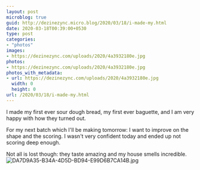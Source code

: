 ```yaml
---
layout: post
microblog: true
guid: http://dezinezync.micro.blog/2020/03/18/i-made-my.html
date: 2020-03-18T00:39:00+0530
type: post
categories:
- "photos"
images:
- https://dezinezync.com/uploads/2020/4a3932180e.jpg
photos:
- https://dezinezync.com/uploads/2020/4a3932180e.jpg
photos_with_metadata:
- url: https://dezinezync.com/uploads/2020/4a3932180e.jpg
  width: 0
  height: 0
url: /2020/03/18/i-made-my.html
---
```

I made my first ever sour dough bread, my first ever baguette, and I am very happy with how they turned out. 

For my next batch which I'll be making tomorrow: I want to improve on the shape and the scoring. I wasn't very confident today and ended up not scoring deep enough. 

Not all is lost though: they taste amazing and my house smells incredible. 
![DA7D9A35-B34A-4D5D-BD94-E99D6B7CA14B.jpg](https://dezinezync.com/uploads/2020/4a3932180e.jpg)
